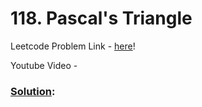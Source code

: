# 118. Pascal's Triangle

Leetcode Problem Link - [here](https://leetcode.com/problems/pascals-triangle/description/?envType=study-plan-v2&envId=top-100-liked)!

Youtube Video - 

### [Solution]():

```cpp

```
